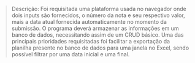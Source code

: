 > Descrição: Foi requisitada uma plataforma usada no navegador onde dois inputs são fornecidos, o número da nota e seu respectivo valor, mais a data atual fornecida automaticamente no momento da submissão. O programa deverá armazenar as informações em um banco de dados, necessitando assim de um CRUD básico. Uma das principais prioridades requisitadas foi facilitar a exportação da planilha presente no banco de dados para uma janela no Excel, sendo possível filtrar por uma data inicial e uma final.